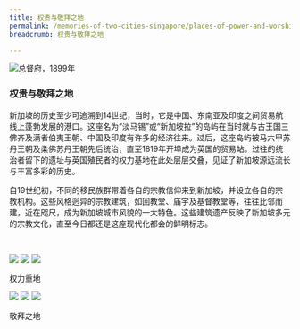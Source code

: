 ```yaml
---
title: 权贵与敬拜之地
permalink: /memories-of-two-cities-singapore/places-of-power-and-worship/
breadcrumb: 权贵与敬拜之地

---
```



![总督府，1899年](/images/power-and-worship/power-and-worship-banner.jpg)

### **权贵与敬拜之地** 
新加坡的历史至少可追溯到14世纪，当时，它是中国、东南亚及印度之间贸易航线上蓬勃发展的港口。这座名为“淡马锡”或“新加坡拉”的岛屿在当时就与古王国三佛齐及满者伯夷王朝、中国及印度有许多的经济往来。过后，这座岛屿被马六甲苏丹王朝及柔佛苏丹王朝先后统治，直至1819年开埠成为英国的贸易站。过往的统治者留下的遗址与英国殖民者的权力基地在此处层层交叠，见证了新加坡源远流长与丰富多彩的历史。

自19世纪初，不同的移民族群带着各自的宗教信仰来到新加坡，并设立各自的宗教机构。这些风格迥异的宗教建筑，如回教堂、庙宇及基督教堂等，往往比邻而建，近在咫尺，成为新加坡城市风貌的一大特色。这些建筑遗产反映了新加坡多元的宗教文化，直至今日都还是这座现代化都会的鲜明标志。 
<p>&nbsp;</p>


<div class="category-stacked-area">
  
<div class="photo-stacked-wrap">
  <div class="photos">
    <img class="photo-lv-1" src="/images/power-and-worship/seats-photo-stack-1.png">
    <img class="photo-lv-2" src="/images/power-and-worship/seats-photo-stack-2.png">
    <img class="photo-lv-3" src="/images/power-and-worship/seats-photo-stack-3.png">
  </div>
  <p>权力重地</p>
  <a class="cover" href="/memories-of-two-cities-singapore/places-of-power-and-worship/seats-of-power"></a>
</div> 
  
<div class="photo-stacked-wrap">
  <div class="photos">
    <img class="photo-lv-1" src="/images/power-and-worship/worship-photo-stack-1.png">
    <img class="photo-lv-2" src="/images/power-and-worship/worship-photo-stack-2.png">
    <img class="photo-lv-3" src="/images/power-and-worship/worship-photo-stack-3.png">
  </div>
  <p>敬拜之地</p>
  <a class="cover" href="/memories-of-two-cities-singapore/places-of-power-and-worship/places-of-worship/"></a>
</div>

</div>
